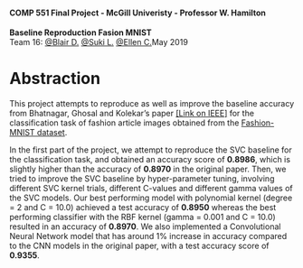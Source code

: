 #### COMP 551 Final Project - McGill Univeristy - Professor W. Hamilton   
**Baseline Reproduction Fasion MNIST**  
Team 16: [@Blair D.](https://github.com/BlairKH)
[@Suki L.](https://github.com/SiqiLiu43)
[@Ellen C.](https://github.com/3llen)May 2019 

# Abstraction
This project attempts to reproduce as well as improve the baseline accuracy from Bhatnagar,
Ghosal and Kolekar’s paper [[Link on IEEE]](https://ieeexplore.ieee.org/abstract/document/8313740) for the classification task of fashion article images obtained from the [Fashion-MNIST dataset](https://github.com/zalandoresearch/fashion-mnist). 


In the first part of the project, we attempt to reproduce the SVC baseline for the classification task, and obtained an accuracy score of **0.8986**, which is slightly higher than the accuracy of **0.8970** in the original paper. Then, we tried to improve the SVC baseline by hyper-parameter tuning, involving different SVC kernel trials, different C-values and different gamma values of the SVC models. Our best performing model with polynomial kernel (degree = 2 and C = 10.0) achieved a test accuracy of **0.8950** whereas the best performing classifier with the RBF kernel (gamma = 0.001 and C = 10.0) resulted in an accuracy of **0.8970**. We also implemented a Convolutional Neural Network model that has around 1% increase in accuracy compared to the CNN models in the original paper, with a test accuracy score of **0.9355**.
